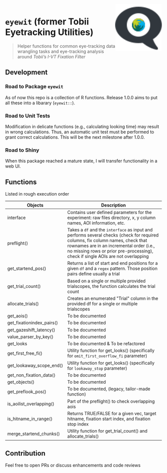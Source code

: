<img align="right" width="150" src="assets/logo.svg">

# `eyewit` (former Tobii Eyetracking Utilities)

> Helper functions for common eye-tracking data wrangling tasks and eye-tracking analysis around _Tobii’s I-VT Fixation Filter_

## Development

### Road to Package `eyewit`

As of now this repo is a collection of R functions. Release 1.0.0 aims to put all these into a libarary (`eyewit::`).

### Road to Unit Tests

Modification in delicate functions (e.g., calculating looking time) may result in wrong calculations. Thus, an automatic unit test must be performed to grant correct calculations. This will be the next milestone after 1.0.0.

### Road to Shiny

When this package reached a mature state, I will transfer functionality in a web UI.

## Functions

Listed in rough execution order

| **Objects**               | **Description**                                                                                                                                                                                                                                                |
| ------------------------- | -------------------------------------------------------------------------------------------------------------------------------------------------------------------------------------------------------------------------------------------------------------- |
| interface                 | Contains user defined parameters for the experiment: raw files directory, x, y column names, AOI information, etc.                                                                                                                                             |
| preflight()               | Takes a `df` and the `interface` as input and performs several checks (check for required columns, fix column names, check that rownames are in an incremental order (i.e., no missing rows or prior pre-processing), check if single AOIs are not overlapping |
| get_startend_pos()        | Returns a list of start and end positions for a given `df` and a `regex` pattern. Those position pairs define usually a trial                                                                                                                                  |
| get_trial_count()         | Based on a single or multiple provided trialscopes, the function calculates the trial count                                                                                                                                                                    |
| allocate_trials()         | Creates an enumerated "Trial" column in the provided df for a single or multiple trialscopes                                                                                                                                                                   |
| get_aois()                | To be documented                                                                                                                                                                                                                                               |
| get_fixationindex_pairs() | To be documented                                                                                                                                                                                                                                               |
| get_gazeshift_latency()   | To be documented                                                                                                                                                                                                                                               |
| value_parser_by_key()     | To be documented                                                                                                                                                                                                                                               |
| get_looks                 | To be documented & To be refactored                                                                                                                                                                                                                            |
| get_first_free_fi()       | Utility function for get_looks() (specifically for `omit_first_overflow_fi` parameter)                                                                                                                                                                         |
| get_lookaway_scope_end()  | Utility function for get_looks() (specifically for `lookaway_stop` parameter)                                                                                                                                                                                  |
| get_non_fixation_data()   | To be documented                                                                                                                                                                                                                                               |
| get_objects()             | To be documented                                                                                                                                                                                                                                               |
| get_preflook_pos()        | To be documented, (legacy, tailor-made function)                                                                                                                                                                                                               |
| is_aoilist_overlapping()  | Part of the preflight() to check overlapping aois                                                                                                                                                                                                              |
| is_hitname_in_range()     | Returns TRUE/FALSE for a given vec, target hitname, fixation start index, and fixation stop index                                                                                                                                                              |
| merge_startend_chunks()   | Utility function for get_trial_count() and allocate_trials()                                                                                                                                                                                                   |

## Contribution

Feel free to open PRs or discuss enhancements and code reviews
